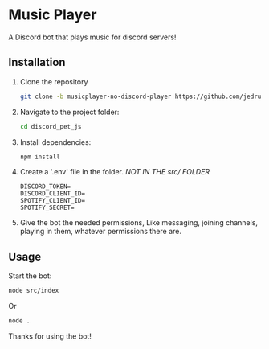 # Music Player
A Discord bot that plays music for discord servers!

## Installation

1. Clone the repository
    ```bash
   git clone -b musicplayer-no-discord-player https://github.com/jedrus113/discord_pet_js.git
   ```
2. Navigate to the project folder:
   ```bash
   cd discord_pet_js
   ```
3. Install dependencies:
   ```bash
   npm install
   ```
4. Create a '.env' file in the folder. *NOT IN THE src/ FOLDER*
    ```
    DISCORD_TOKEN=
    DISCORD_CLIENT_ID=
    SPOTIFY_CLIENT_ID=
    SPOTIFY_SECRET=
    ```
5. Give the bot the needed permissions, Like messaging, joining channels, playing in them, whatever permissions there are.

## Usage
Start the bot:
```bash
node src/index
```
Or
```bash
node .
```

Thanks for using the bot!